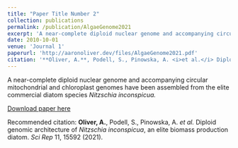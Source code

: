 ```yaml
---
title: "Paper Title Number 2"
collection: publications
permalink: /publication/AlgaeGenome2021
excerpt: 'A near-complete diploid nuclear genome and accompanying circular mitochondrial and chloroplast genomes have been assembled from the elite commercial diatom species <i>Nitzschia inconspicua.</i>'
date: 2010-10-01
venue: 'Journal 1'
paperurl: 'http://aaronoliver.dev/files/AlgaeGenome2021.pdf'
citation: '**Oliver, A.**, Podell, S., Pinowska, A. <i>et al.</i> Diploid genomic architecture of <i>Nitzschia inconspicua</i>, an elite biomass production diatom. <i>Sci Rep</i> 11, 15592 (2021).'
---
```

A near-complete diploid nuclear genome and accompanying circular mitochondrial and chloroplast genomes have been assembled from the elite commercial diatom species <i>Nitzschia inconspicua.</i>

[Download paper here](http://aaronoliver.dev/files/AlgaeGenome2021.pdf)

Recommended citation: **Oliver, A.**, Podell, S., Pinowska, A. <i>et al.</i> Diploid genomic architecture of <i>Nitzschia inconspicua</i>, an elite biomass production diatom. <i>Sci Rep</i> 11, 15592 (2021).